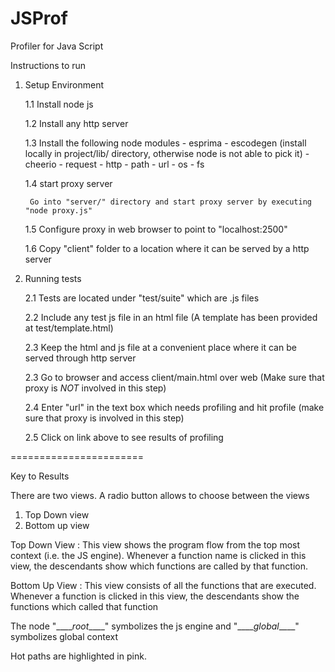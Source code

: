 JSProf
======

Profiler for Java Script


Instructions to run

1. Setup Environment

   1.1 Install node js


   1.2 Install any http server


   1.3 Install the following node modules
       - esprima
       - escodegen (install locally in project/lib/ directory, otherwise node is not able to pick it)
       - cheerio
       - request
       - http
       - path
       - url
       - os
       - fs


   1.4 start proxy server 

        Go into "server/" directory and start proxy server by executing "node proxy.js"


   1.5 Configure proxy in web browser to point to "localhost:2500"


   1.6 Copy "client" folder to a location where it can be served by a http server




2. Running tests

    2.1 Tests are located under "test/suite" which are .js files

    2.2 Include any test js file in an html file (A template has been provided at test/template.html)

    2.3 Keep the html and js file at a convenient place where it can be served through http server

    2.3 Go to browser and access client/main.html over web (Make sure that proxy is *NOT* involved in this step)

    2.4 Enter "url" in the text box which needs profiling and hit profile (make sure that proxy is involved in this step)

    2.5 Click on link above to see results of profiling



=======================


Key to Results

There are two views. A radio button allows to choose between the views

1. Top Down view 
2. Bottom up view

Top Down View : This view shows the program flow from the top most context (i.e. the JS engine). Whenever a function name is clicked in this view, the descendants show which functions are called by that function.

Bottom Up View : This view consists of all the functions that are executed. Whenever a function is clicked in this view, the descendants show the functions which called that function

The node "\_\_$\_\_root\_\_$\_\_" symbolizes the js engine and "\_\_$\_\_global\_\_$\_\_" symbolizes global context

Hot paths are highlighted in pink.
